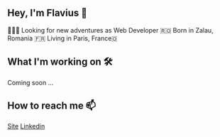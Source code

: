 ## Hey, I'm Flavius 👋

🧑🏻‍💻 Looking for new adventures as Web Developer
🇷🇴 Born in Zalau, Romania
🇫🇷 Living in Paris, France🇴

## What I'm working on 🛠

Coming soon ...
 
## How to reach me 📫

[Site](flaviusbica.com)
[Linkedin](https://www.linkedin.com/in/flavius-bica/)

<!--
**flavius75/flavius75** is a ✨ _special_ ✨ repository because its `README.md` (this file) appears on your GitHub profile.

Here are some ideas to get you started:

- 🔭 I’m currently working on ...
- 🌱 I’m currently learning ...
- 👯 I’m looking to collaborate on ...
- 🤔 I’m looking for help with ...
- 💬 Ask me about ...
- 
- 😄 Pronouns: ...
- ⚡ Fun fact: ...
-->
